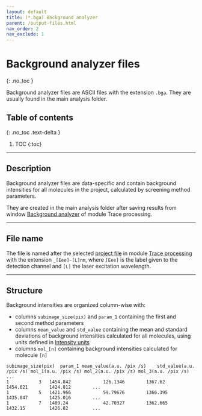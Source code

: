 ```yaml
---
layout: default
title: (*.bga) Background analyzer
parent: /output-files.html
nav_order: 2
nav_exclude: 1
---
```



# Background analyzer files
{: .no_toc }

Background analyzer files are ASCII files with the extension `.bga`. They are usually found in the main analysis folder.


## Table of contents
{: .no_toc .text-delta }

1. TOC
{:toc}


---

## Description

Background analyzer files are data-specific and contain background intensities for all molecules in the project, calculated by screening method parameters.

They are created in the main analysis folder after saving results from window 
[Background analyzer](../trace-processing/functionalities/use-background-analyzer.html) of module Trace processing.


---

## File name

The file is named after the selected <u>project file</u> in module 
[Trace processing](../trace-processing/panels/area-project-management.html#project-list) with the extension `_[Eee]-[L]nm`, where `[Eee]` is the label given to the detection channel and `[L]` the laser excitation wavelength.


---

## Structure

Background intensities are organized column-wise with:
* columns `subimage_size(pix)` and `param_1` containing the first and second method parameters
* columns  `mean_value` and `std_value` containing the mean and standard deviations of background intensities calculated for all molecules, using units defined in 
[Intensity units](../trace-processing/panels/panel-plot.html#intensity-units)
* columns `mol_[n]` containing background intensities calculated for molecule `[n]`

```
subimage_size(pix)	param_1	mean_value(a.u. /pix /s)	std_value(a.u. /pix /s)	mol_1(a.u. /pix /s)	mol_2(a.u. /pix /s)	mol_3(a.u. /pix /s)	...
1			3	1454.842			126.1346		1367.62			1454.621		1424.812		...
1			5	1421.966			59.79676		1366.395		1435.047		1425.016		...
1			7	1409.24				42.70327		1362.665		1432.15			1426.82			...
```

